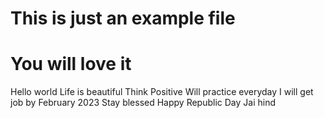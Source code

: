 # This is just an example file
# You will love it
Hello world
Life is beautiful
Think Positive
Will practice everyday
I will get job by February 2023
Stay blessed
Happy Republic Day
Jai hind
